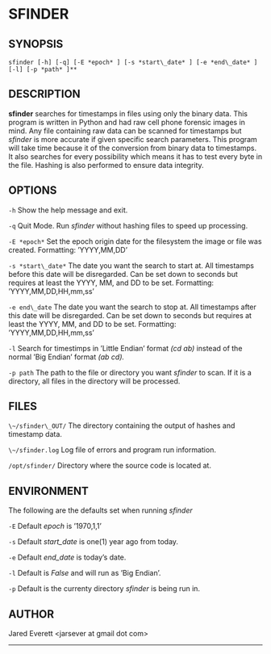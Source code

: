 SFINDER
=======

SYNOPSIS
--------

`sfinder [-h] [-q] [-E *epoch* ] [-s *start\_date* ] [-e *end\_date* ] [-l] [-p *path* ]**`

DESCRIPTION
-----------

**sfinder** searches for timestamps in files using only the binary data.
This program is written in Python and had raw cell phone forensic images
in mind. Any file containing raw data can be scanned for timestamps but
*sfinder* is more accurate if given specific search parameters. This
program will take time because it of the conversion from binary data to
timestamps. It also searches for every possibility which means it has to
test every byte in the file. Hashing is also performed to ensure data
integrity.

OPTIONS
-------

`-h`
  Show the help message and exit.

`-q`
  Quit Mode. Run *sfinder* without hashing files to speed up processing.

`-E *epoch*`
  Set the epoch origin date for the filesystem the image or file was
  created. Formatting: ’YYYY,MM,DD’

`-s *start\_date*`
The date you want the search to start at. All timestamps before this
date will be disregarded. Can be set down to seconds but requires at
least the YYYY, MM, and DD to be set. Formatting: ’YYYY,MM,DD,HH,mm,ss’

`-e end\_date`
The date you want the search to stop at. All timestamps after this date
will be disregarded. Can be set down to seconds but requires at least
the YYYY, MM, and DD to be set. Formatting: ’YYYY,MM,DD,HH,mm,ss’

`-l`
Search for timestimps in ’Little Endian’ format *(cd ab)* instead of the
normal ’Big Endian’ format *(ab cd).*

`-p path`
The path to the file or directory you want *sfinder* to scan. If it is a
directory, all files in the directory will be processed.

FILES
-----

`\~/sfinder\_OUT/`
The directory containing the output of hashes and timestamp data.

`\~/sfinder.log`
Log file of errors and program run information.

`/opt/sfinder/`
Directory where the source code is located at.

ENVIRONMENT
-----------

The following are the defaults set when running *sfinder*

`-E`
Default *epoch* is ’1970,1,1’

`-s`
Default *start\_date* is one(1) year ago from today.

`-e`
Default *end\_date* is today’s date.

`-l`
Default is *False* and will run as ’Big Endian’.

`-p`
Default is the currenty directory *sfinder* is being run in.

AUTHOR
------

Jared Everett <jarsever at gmail dot com\>

* * * * *
